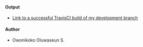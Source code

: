 #### Output
- [Link to a successful TravisCI build of my development branch](https://travis-ci.org/andela-oowonikoko/checkpoint1-invertedIndex) 

#### Author
- Owonikoko Oluwaseun S.
